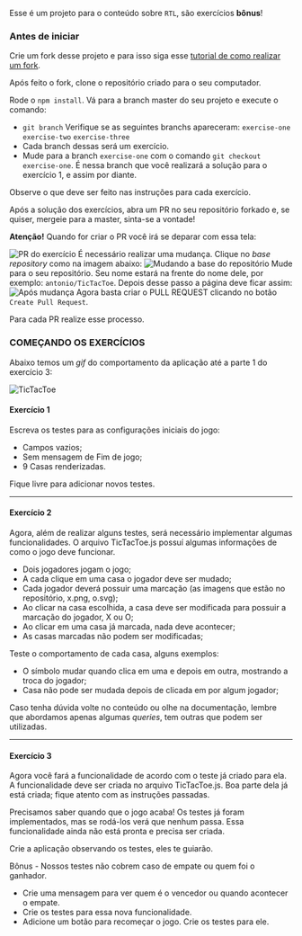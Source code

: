 Esse é um projeto para o conteúdo sobre `RTL`, são exercícios **bônus**!

### Antes de iniciar

Crie um fork desse projeto e para isso siga esse [tutorial de como realizar um fork](https://guides.github.com/activities/forking/).

Após feito o fork, clone o repositório criado para o seu computador.

Rode o `npm install`.
Vá para a branch master do seu projeto e execute o comando:
- `git branch`
Verifique se as seguintes branchs apareceram:
  `exercise-one`
  `exercise-two`
  `exercise-three`
- Cada branch dessas será um exercício.
- Mude para a branch `exercise-one` com o comando `git checkout exercise-one`. É nessa branch que você realizará a solução para o exercício 1, e assim por diante.

Observe o que deve ser feito nas instruções para cada exercício.

Após a solução dos exercícios, abra um PR no seu repositório forkado e, se quiser, mergeie para a master, sinta-se a vontade!

**Atenção!** Quando for criar o PR você irá se deparar com essa tela:

![PR do exercício](images/example-pr.png)
É necessário realizar uma mudança. Clique no *base repository* como na imagem abaixo:
![Mudando a base do repositório](images/change-base.png)
Mude para o seu repositório. Seu nome estará na frente do nome dele, por exemplo: `antonio/TicTacToe`. Depois desse passo a página deve ficar assim:
![Após mudança](images/after-change.png)
Agora basta criar o PULL REQUEST clicando no botão `Create Pull Request`.

Para cada PR realize esse processo.

### COMEÇANDO OS EXERCÍCIOS

Abaixo temos um _gif_ do comportamento da aplicação até a parte 1 do exercício 3:

![TicTacToe](images/tictactoe.gif)

#### Exercício 1

Escreva os testes para as configurações iniciais do jogo:

- Campos vazios;
- Sem mensagem de Fim de jogo;
- 9 Casas renderizadas.

Fique livre para adicionar novos testes.

---

#### Exercício 2

Agora, além de realizar alguns testes, será necessário implementar algumas funcionalidades.
O arquivo TicTacToe.js possuí algumas informações de como o jogo deve funcionar.
  - Dois jogadores jogam o jogo;
  - A cada clique em uma casa o jogador deve ser mudado;
  - Cada jogador deverá possuir uma marcação (as imagens que estão no repositório, x.png, o.svg);
  - Ao clicar na casa escolhida, a casa deve ser modificada para possuir a marcação do jogador, X ou O;
  - Ao clicar em uma casa já marcada, nada deve acontecer;
  - As casas marcadas não podem ser modificadas;

Teste o comportamento de cada casa, alguns exemplos:

- O símbolo mudar quando clica em uma e depois em outra, mostrando a troca do jogador;
- Casa não pode ser mudada depois de clicada em por algum jogador;

Caso tenha dúvida volte no conteúdo ou olhe na documentação, lembre que abordamos apenas algumas _queries_, tem outras que podem ser utilizadas.

---

#### Exercício 3

Agora você fará a funcionalidade de acordo com o teste já criado para ela. A funcionalidade deve ser criada no arquivo TicTacToe.js. Boa parte dela já está criada; fique atento com as instruções passadas.

Precisamos saber quando que o jogo acaba! Os testes já foram implementados, mas se rodá-los verá que nenhum passa. Essa funcionalidade ainda não está pronta e precisa ser criada.

Crie a aplicação observando os testes, eles te guiarão.

Bônus - Nossos testes não cobrem caso de empate ou quem foi o ganhador.

- Crie uma mensagem para ver quem é o vencedor ou quando acontecer o empate.
- Crie os testes para essa nova funcionalidade.
- Adicione um botão para recomeçar o jogo. Crie os testes para ele.
